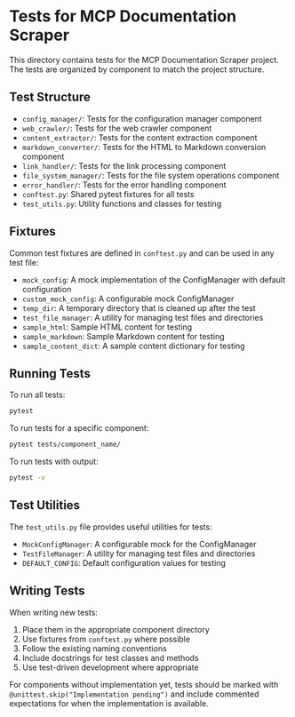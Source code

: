 # Tests for MCP Documentation Scraper

This directory contains tests for the MCP Documentation Scraper project. The tests are organized by component to match the project structure.

## Test Structure

- `config_manager/`: Tests for the configuration manager component
- `web_crawler/`: Tests for the web crawler component
- `content_extractor/`: Tests for the content extraction component
- `markdown_converter/`: Tests for the HTML to Markdown conversion component
- `link_handler/`: Tests for the link processing component
- `file_system_manager/`: Tests for the file system operations component
- `error_handler/`: Tests for the error handling component
- `conftest.py`: Shared pytest fixtures for all tests
- `test_utils.py`: Utility functions and classes for testing

## Fixtures

Common test fixtures are defined in `conftest.py` and can be used in any test file:

- `mock_config`: A mock implementation of the ConfigManager with default configuration
- `custom_mock_config`: A configurable mock ConfigManager
- `temp_dir`: A temporary directory that is cleaned up after the test
- `test_file_manager`: A utility for managing test files and directories
- `sample_html`: Sample HTML content for testing
- `sample_markdown`: Sample Markdown content for testing
- `sample_content_dict`: A sample content dictionary for testing

## Running Tests

To run all tests:

```bash
pytest
```

To run tests for a specific component:

```bash
pytest tests/component_name/
```

To run tests with output:

```bash
pytest -v
```

## Test Utilities

The `test_utils.py` file provides useful utilities for tests:

- `MockConfigManager`: A configurable mock for the ConfigManager
- `TestFileManager`: A utility for managing test files and directories
- `DEFAULT_CONFIG`: Default configuration values for testing

## Writing Tests

When writing new tests:

1. Place them in the appropriate component directory
2. Use fixtures from `conftest.py` where possible
3. Follow the existing naming conventions
4. Include docstrings for test classes and methods
5. Use test-driven development where appropriate

For components without implementation yet, tests should be marked with `@unittest.skip("Implementation pending")` and include commented expectations for when the implementation is available. 